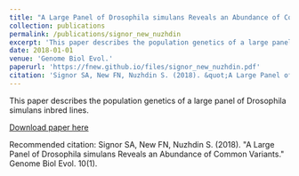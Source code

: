 ```yaml
---
title: "A Large Panel of Drosophila simulans Reveals an Abundance of Common Variants"
collection: publications
permalink: /publications/signor_new_nuzhdin
excerpt: 'This paper describes the population genetics of a large panel of Drosophila simulans inbred lines.'
date: 2018-01-01
venue: 'Genome Biol Evol.'
paperurl: 'https://fnew.github.io/files/signor_new_nuzhdin.pdf'
citation: 'Signor SA, New FN, Nuzhdin S. (2018). &quot;A Large Panel of Drosophila simulans Reveals an Abundance of Common Variants.&quot; <i>Genome Biol Evol.</i>. 10(1).'
---
```


This paper describes the population genetics of a large panel of Drosophila simulans inbred lines.

[Download paper here](http://fnew.github.io/files/signor_new_nuzhdin.pdf)

Recommended citation: Signor SA, New FN, Nuzhdin S. (2018). "A Large Panel of Drosophila simulans Reveals an Abundance of Common Variants." Genome Biol Evol. 10(1).
